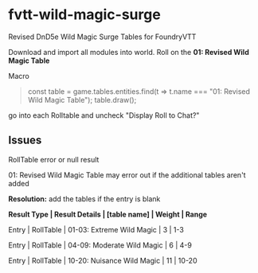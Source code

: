 # fvtt-wild-magic-surge
Revised DnD5e Wild Magic Surge Tables for FoundryVTT

Download and import all modules into world.
Roll on the **01: Revised Wild Magic Table**

Macro
> const table = game.tables.entities.find(t => t.name === "01: Revised Wild Magic Table");
> table.draw();

go into each Rolltable and uncheck "Display Roll to Chat?" 

## Issues
RollTable error or null result

01: Revised Wild Magic Table may error out if the additional tables aren't added

**Resolution:** add the tables if the entry is blank

**Result Type | Result Details | [table name] | Weight | Range**

Entry | RollTable | 01-03: Extreme Wild Magic | 3 | 1-3

Entry | RollTable | 04-09: Moderate Wild Magic | 6 | 4-9

Entry | RollTable | 10-20: Nuisance Wild Magic | 11 | 10-20
